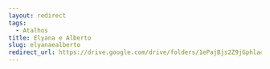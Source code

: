 ```yaml
---
layout: redirect
tags:
  - Atalhos
title: Elyana e Alberto
slug: elyanaealberto
redirect_url: https://drive.google.com/drive/folders/1ePajBjs2Z9jGphla4ckwMv7AO7WYi-Bs?usp=drive_link
---
```

